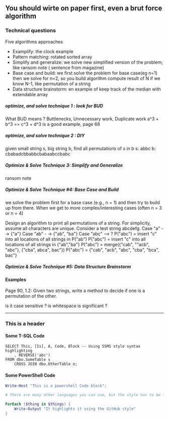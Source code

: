 


## You should wirte on paper first, even a brut force algorithm 

### Technical questions 
Five algorithms approaches
- Examplify: the clock example 
- Pattern matching: rotated sorted array
- Simplify and generalize: we solve new simplified version of the problem; like ransom note ( sentence from magazine)
- Base case and build: we first solve the problem for base case(eg n=1) then we solve for n=2, so you build algorithm compute result of N if we know N-1, like permutation of a string 
- Data structure brainstorm: en example of keep track of the median with extendable array



##### optimize, and solve technique 1 : look for BUD

What BUD means ? 
Buttlenecks, Unnecessary work, Duplicate work
a^3 + b^3 == c^3 + d^3 is a good example, page 68

##### optimize, and solve technique 2 : DIY
given small string s, big string b, find all permutations of s in b 
s: abbc 
b: cbabadcbbabbcbabaabccbabc

##### Optimize & Solve Technique 3: Simplify and Generalize 
ransom note

##### Optimize & Solve Technique #4: Base Case and Build 
we solve the problem first for a base case (e.g., n = 1) and then try to build up 
from there. When we get to more complex/interesting cases (often n = 3 or n = 4)

Design an algorithm to print all permutations of a string. For simplicity, assume all characters are unique.
Consider a test string abcdefg. 
Case "a" --> {"a"} 
Case "ab" - -> {"ab", "ba"} 
Case "abc" --> ?
P("abc") = insert "c" into all locations of all strings in P("ab") 
P("abc") = insert "c" into all locations of all strings in {"ab","ba"} 
P("abc") = merge({"cab", ""acb", "abc"}, {"cba", abca", bac"})
P("abc") = {"cab", "acb", "abc", "cba", "bca", bac"}

##### Optimize & Solve Technique #5: Data Structure Brainstorm 


#### Examples
Page 90, 1.2: Given two strings, write a method to decide if one is a permutation of the 
other.

is it case sensitive ? is whitespace is significant ? 


---

### This is a header

#### Some T-SQL Code

```tsql
SELECT This, [Is], A, Code, Block -- Using SSMS style syntax highlighting
    , REVERSE('abc')
FROM dbo.SomeTable s
    CROSS JOIN dbo.OtherTable o;
```

#### Some PowerShell Code

```powershell
Write-Host "This is a powershell Code block";

# There are many other languages you can use, but the style has to be loaded first

ForEach ($thing in $things) {
    Write-Output "It highlights it using the GitHub style"
}
```
